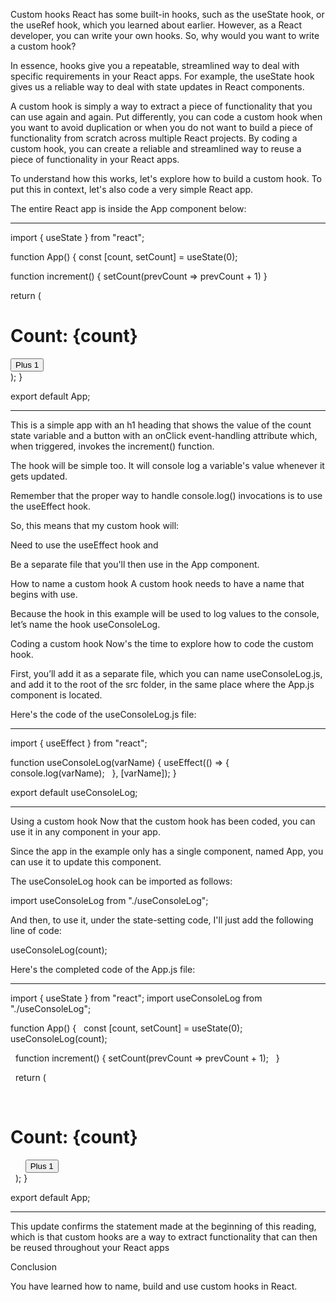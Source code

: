 Custom hooks
React has some built-in hooks, such as the useState hook, or the useRef hook, which you learned about earlier. However, as a React developer, you can write your own hooks. So, why would you want to write a custom hook?

In essence, hooks give you a repeatable, streamlined way to deal with specific requirements in your React apps. For example, the useState hook gives us a reliable way to deal with state updates in React components.

A custom hook is simply a way to extract a piece of functionality that you can use again and again. Put differently, you can code a custom hook when you want to avoid duplication or when you do not want to build a piece of functionality from scratch across multiple React projects. By coding a custom hook, you can create a reliable and streamlined way to reuse a piece of functionality in your React apps.

To understand how this works, let's explore how to build a custom hook. To put this in context, let's also code a very simple React app.

The entire React app is inside the App component below:

****

import { useState } from "react"; 
 
function App() { 
  const [count, setCount] = useState(0); 
 
  function increment() { 
    setCount(prevCount => prevCount + 1) 
  } 
 
  return ( 
    <div> 
      <h1>Count: {count}</h1> 
      <button onClick={increment}>Plus 1</button> 
    </div> 
  ); 
} 
 
export default App; 

****

This is a simple app with an h1 heading that shows the value of the count state variable and a button with an onClick event-handling attribute which, when triggered, invokes the increment() function.

The hook will be simple too. It will console log a variable's value whenever it gets updated.

Remember that the proper way to handle console.log() invocations is to use the useEffect hook.

So, this means that my custom hook will:

Need to use the useEffect hook and 

Be a separate file that you'll then use in the App component. 

How to name a custom hook
A custom hook needs to have a name that begins with use.

Because the hook in this example will be used to log values to the console, let’s name the hook useConsoleLog.

Coding a custom hook
Now's the time to explore how to code the custom hook.

First, you’ll add it as a separate file, which you can name useConsoleLog.js, and add it to the root of the src folder, in the same place where the App.js component is located.

Here's the code of the useConsoleLog.js file:

****
import { useEffect } from "react";

function useConsoleLog(varName) {
  useEffect(() => {
    console.log(varName);
  }, [varName]);
}

export default useConsoleLog;
****

Using a custom hook
Now that the custom hook has been coded, you can use it in any component in your app.

Since the app in the example only has a single component, named App, you can use it to update this component.

The useConsoleLog hook can be imported as follows:

import useConsoleLog from "./useConsoleLog";

And then, to use it, under the state-setting code, I'll just add the following line of code:

useConsoleLog(count);

Here's the completed code of the App.js file:

****
import { useState } from "react";
import useConsoleLog from "./useConsoleLog";

function App() {
  const [count, setCount] = useState(0);
  useConsoleLog(count);

  function increment() {
    setCount(prevCount => prevCount + 1);
  }

  return (
    <div>
      <h1>Count: {count}</h1>
      <button onClick={increment}>Plus 1</button>
    </div>
  );
}

export default App;
****

This update confirms the statement made at the beginning of this reading, which is that custom hooks are a way to extract functionality that can then be reused throughout your React apps

Conclusion

You have learned how to name, build and use custom hooks in React.